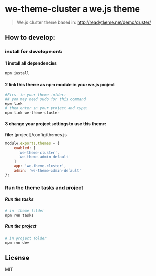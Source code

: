 # we-theme-cluster a we.js theme

> We.js cluster theme based in: http://readytheme.net/demo/cluster/

## How to develop:

### install for development:

#### 1 install all dependencies
```sh
npm install
```

#### 2 link this theme as npm module in your we.js project
```sh
#First in your theme folder:
## you may need sudo for this command
ǹpm link 
# then enter in your project and type:
npm link we-theme-cluster
```

#### 3 change your project settings to use this theme:

**file:** [project]/config/themes.js
```js
module.exports.themes = {
    enabled: [
      'we-theme-cluster',
      'we-theme-admin-default'
    ],
    app: 'we-theme-cluster',
    admin: 'we-theme-admin-default'
};
```

### Run the theme tasks and project

##### Run the tasks
```sh
# in  theme folder
npm run tasks
```

##### Run the project
```sh
# in project folder
npm run dev
```

## License

MIT
